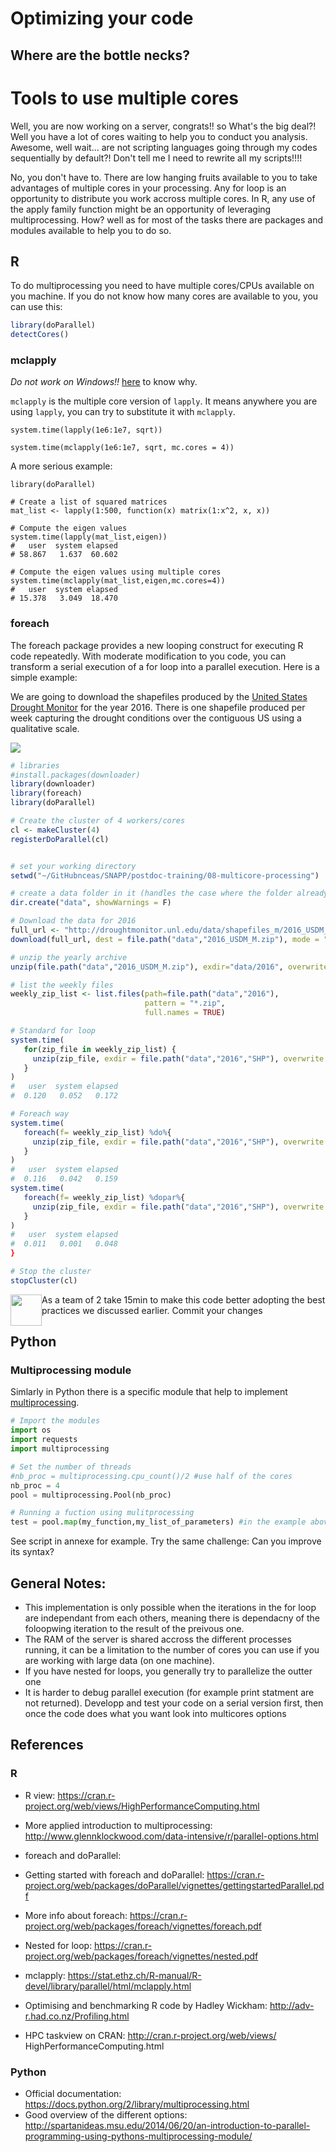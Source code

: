 # Optimizing your code

## Where are the bottle necks?


# Tools to use multiple cores 

Well, you are now working on a server, congrats!! so What's the big deal?! Well you have a lot of cores waiting to help you to conduct you analysis. Awesome, well wait... are not scripting languages going through my codes sequentially by default?! Don't tell me I need to rewrite all my scripts!!!!

No, you don't have to. There are low hanging fruits available to you to take advantages of multiple cores in your processing. Any for loop is an opportunity to distribute you work accross multiple cores. In R, any use of the apply family function might be an opportunity of leveraging multiprocessing. How? well as for most of the tasks there are packages and modules available to help you to do so.

## R
To do multiprocessing you need to have multiple cores/CPUs available on you machine. If you do not know how many cores are available to you, you can use this:

```r
library(doParallel)
detectCores()
```
### mclapply 
_Do not work on Windows!!_ [here](https://en.wikipedia.org/wiki/Fork–exec) to know why.

```mclapply``` is the multiple core version of ```lapply```. It means anywhere you are using ```lapply```, you can try to substitute it with ```mclapply```.

```{r}
system.time(lapply(1e6:1e7, sqrt))

system.time(mclapply(1e6:1e7, sqrt, mc.cores = 4))
```

A more serious example:

```{r}
library(doParallel)

# Create a list of squared matrices
mat_list <- lapply(1:500, function(x) matrix(1:x^2, x, x))

# Compute the eigen values
system.time(lapply(mat_list,eigen))
#   user  system elapsed 
# 58.867   1.637  60.602 

# Compute the eigen values using multiple cores
system.time(mclapply(mat_list,eigen,mc.cores=4))
#   user  system elapsed 
# 15.378   3.049  18.470 
```

### foreach

The foreach package provides a new looping construct for executing R code repeatedly. With moderate modification to you code, you can transform a serial execution of a for loop into a parallel execution. Here is a simple example: 

We are going to download the shapefiles produced by the [United States Drought Monitor](http://droughtmonitor.unl.edu) for the year 2016. There is one shapefile produced per week capturing the drought conditions over the contiguous US using a qualitative scale.

![](images/Drought_Monitoring_example.png)

```r
# libraries
#install.packages(downloader)
library(downloader)
library(foreach)
library(doParallel)

# Create the cluster of 4 workers/cores
cl <- makeCluster(4)
registerDoParallel(cl)


# set your working directory
setwd("~/GitHubnceas/SNAPP/postdoc-training/08-multicore-processing")

# create a data folder in it (handles the case where the folder already exists)
dir.create("data", showWarnings = F)

# Download the data for 2016
full_url <- "http://droughtmonitor.unl.edu/data/shapefiles_m/2016_USDM_M.zip"
download(full_url, dest = file.path("data","2016_USDM_M.zip"), mode = "wb")

# unzip the yearly archive
unzip(file.path("data","2016_USDM_M.zip"), exdir="data/2016", overwrite = T)

# list the weekly files
weekly_zip_list <- list.files(path=file.path("data","2016"), 
                              pattern = "*.zip",
                              full.names = TRUE)

# Standard for loop
system.time(
   for(zip_file in weekly_zip_list) {
     unzip(zip_file, exdir = file.path("data","2016","SHP"), overwrite = TRUE)
   }
)
#   user  system elapsed 
#  0.120   0.052   0.172 

# Foreach way
system.time(
   foreach(f= weekly_zip_list) %do%{
     unzip(zip_file, exdir = file.path("data","2016","SHP"), overwrite = TRUE)
   }
)
#   user  system elapsed 
#  0.116   0.042   0.159
system.time(
   foreach(f= weekly_zip_list) %dopar%{
     unzip(zip_file, exdir = file.path("data","2016","SHP"), overwrite = TRUE)
   }
)
#   user  system elapsed 
#  0.011   0.001   0.048
}

# Stop the cluster
stopCluster(cl)

```
<img style="float: left;width: 50px;" src="images/challengeproblemred_scribble.png"/>


As a team of 2 take 15min to make this code better adopting the best practices we discussed earlier. Commit your changes
 

## Python

### Multiprocessing module

Simlarly in Python there is a specific module that help to implement [multiprocessing]().

```python
# Import the modules
import os
import requests
import multiprocessing

# Set the number of threads
#nb_proc = multiprocessing.cpu_count()/2 #use half of the cores
nb_proc = 4
pool = multiprocessing.Pool(nb_proc)

# Running a fuction using mulitprocessing
test = pool.map(my_function,my_list_of_parameters) #in the example above, filenames

```

See script in annexe for example. Try the same challenge: Can you improve its syntax?

## General Notes: 
- This implementation is only possible when the iterations in the for loop are independant from each others, meaning there is dependacny of the foloopwing iteration to the result of the preivous one.
- The RAM of the server is shared accross the different processes running, it can be a limitation to the number of cores you can use if you are working with large data (on one machine).
- If you have nested for loops, you generally try to parallelize the outter one
- It is harder to debug parallel execution (for example print statment are not returned). Developp and test your code on a serial version first, then once the code does what you want look into multicores options

## References
### R
- R view: https://cran.r-project.org/web/views/HighPerformanceComputing.html 

- More applied introduction to multiprocessing: http://www.glennklockwood.com/data-intensive/r/parallel-options.html 

- foreach and doParallel: 
 - Getting started with foreach and doParallel: https://cran.r-project.org/web/packages/doParallel/vignettes/gettingstartedParallel.pdf 
 - More info about foreach: https://cran.r-project.org/web/packages/foreach/vignettes/foreach.pdf 
 - Nested for loop: https://cran.r-project.org/web/packages/foreach/vignettes/nested.pdf 

- mclapply: https://stat.ethz.ch/R-manual/R-devel/library/parallel/html/mclapply.html 

- Optimising and benchmarking R code by Hadley Wickham: http://adv-r.had.co.nz/Profiling.html

- HPC taskview on CRAN: http://cran.r-project.org/web/views/ HighPerformanceComputing.html


### Python
- Official documentation: https://docs.python.org/2/library/multiprocessing.html
- Good overview of the different options: http://spartanideas.msu.edu/2014/06/20/an-introduction-to-parallel-programming-using-pythons-multiprocessing-module/
